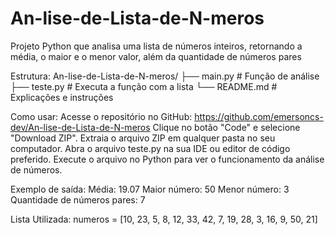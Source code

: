 # An-lise-de-Lista-de-N-meros
Projeto Python que analisa uma lista de números inteiros, retornando a média, o maior e o menor valor, além da quantidade de números pares

Estrutura:
An-lise-de-Lista-de-N-meros/
├── main.py        # Função de análise
├── teste.py       # Executa a função com a lista
└── README.md      # Explicações e instruções

Como usar:
Acesse o repositório no GitHub:
https://github.com/emersoncs-dev/An-lise-de-Lista-de-N-meros
Clique no botão "Code" e selecione "Download ZIP".
Extraia o arquivo ZIP em qualquer pasta no seu computador.
Abra o arquivo teste.py na sua IDE ou editor de código preferido.
Execute o arquivo no Python para ver o funcionamento da análise de números.

Exemplo de saída:
Média: 19.07
Maior número: 50
Menor número: 3
Quantidade de números pares: 7

Lista Utilizada:
numeros = [10, 23, 5, 8, 12, 33, 42, 7, 19, 28, 3, 16, 9, 50, 21]
